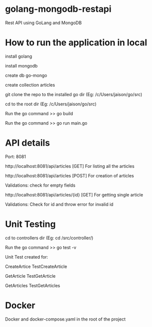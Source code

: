 # golang-mongodb-restapi
Rest API using GoLang and MongoDB

# How to run the application in local

install golang

install mongodb

create db go-mongo

create collection articles

git clone the repo to the installed go dir (Eg: /c/Users/jaison/go/src)

cd to the root dir (Eg: /c/Users/jaison/go/src)

Run the go command >> go build

Run the go command >> go run main.go

# API details

Port: 8081

http://localhost:8081/api/articles [GET]
For listing all the articles

http://localhost:8081/api/articles [POST]
For creation of articles

Validations: check for empty fields

http://localhost:8081/api/articles/{id} [GET]
For getting single article

Validations:
Check for id and throw error for invalid id

# Unit Testing
 
 cd to controllers dir (Eg: cd /src/controller/)

 Run the go command >> go test -v

 Unit Test created for:
 
 CreateArtice TestCreateArticle

 GetArticle TestGetArticle
 
 GetArticles TestGetArticles

 # Docker

Docker and docker-compose.yaml in the root of the project